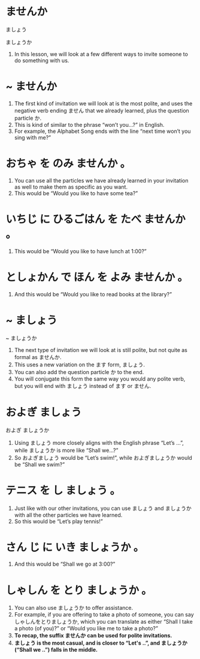 # ませんか

ましょう  

ましょうか    

1. In this lesson, we will look at a few different ways to invite someone to do something with us.

# ~ ませんか

1. The first kind of invitation we will look at is the most polite, and uses the negative verb ending ません that we already learned, plus the question particle か.
2. This is kind of similar to the phrase “won’t you…?” in English.
3. For example, the Alphabet Song ends with the line “next time won’t you sing with me?”  

# おちゃ  を  のみ ませんか 。

1. You can use all the particles we have already learned in your invitation as well to make them as specific as you want.
2. This would be “Would you like to have some tea?”  

# いちじ  に  ひるごはん  を  たべ ませんか 。

1. This would be “Would you like to have lunch at 1:00?”  

# としょかん  で  ほん  を  よみ ませんか 。

1. And this would be “Would you like to read books at the library?”

# ~ ましょう

 ~ ましょうか         

1. The next type of invitation we will look at is still polite, but not quite as formal as ませんか.
2. This uses a new variation on the ます form, ましょう.
3. You can also add the question particle か to the end.
4. You will conjugate this form the same way you would any polite verb, but you will end with ましょう instead of ます or ません.

# およぎ ましょう

およぎ ましょうか

1. Using ましょう more closely aligns with the English phrase “Let’s …”, while ましょうか is more like “Shall we…?”  
2. So およぎましょう would be “Let’s swim!”, while およぎましょうか would be “Shall we swim?” 

# テニス  を  し ましょう 。

1.  Just like with our other invitations, you can use ましょう and ましょうか with all the other particles we have learned.
2. So this would be “Let’s play tennis!”  

# さん  じ  に  いき ましょうか 。

1. And this would be “Shall we go at 3:00?”  

# しゃしん  を  とり ましょうか 。

1. You can also use ましょうか to offer assistance.
2. For example, if you are offering to take a photo of someone, you can say しゃしんをとりましょうか, which you can translate as either “Shall I take a photo (of you)?” or “Would you like me to take a photo?”
3. **To recap, the suffix ませんか can be used for polite invitations.**
4. **ましょう is the most casual, and is closer to “Let's ..”, and ましょうか (“Shall we ..”) falls in the middle.**